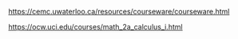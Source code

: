 
https://cemc.uwaterloo.ca/resources/courseware/courseware.html

https://ocw.uci.edu/courses/math_2a_calculus_i.html
